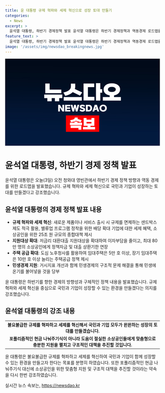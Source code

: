 ```yaml
---
title: 윤 대통령 규제 혁파와 세제 혁신으로 성장 토대 만들기
categories:
  - News
excerpt: >
  윤석열 대통령, 하반기 경제정책 발표 윤석열 대통령은 하반기 경제정책과 역동경제 로드맵을 발표했다. 규제 혁파와 세제 혁신을 강조하며 국민과 기업의 성장을 모색했다. 규제 샌드박스 활용, 밸류업 프로그램 강화, 소상공인 지원 등을 추진하며 민생경제 구조 개선을 모색했다. 윤 대통령은 민생의 구조적 문제를 해결하고 민생경제의 온기를 이어나갈 것을 당부했다.
feature_text: >
  윤석열 대통령, 하반기 경제정책 발표 윤석열 대통령은 하반기 경제정책과 역동경제 로드맵을 발표했다. 규제 혁파와 세제 혁신을 강조하며 국민과 기업의 성장을 모색했다. 규제 샌드박스 활용, 밸류업 프로그램 강화, 소상공인 지원 등을 추진하며 민생경제 구조 개선을 모색했다. 윤 대통령은 민생의 구조적 문제를 해결하고 민생경제의 온기를 이어나갈 것을 당부했다.
image: '/assets/img/newsdao_breakingnews.jpg'
---
```


<p><img src="/assets/img/newsdao_breakingnews.jpg" alt="firstkoreanews 속보" /></p>

<h1>윤석열 대통령, 하반기 경제 정책 발표</h1>

<p data-ke-size="size16">윤석열 대통령은 오늘(3일) 오전 청와대 영빈관에서 하반기 경제 정책 방향과 역동 경제를 위한 로드맵을 발표했습니다. 규제 혁파와 세제 혁신으로 국민과 기업이 성장하는 토대를 만들겠다고 강조했습니다.</p>

<h2 data-ke-size="size26">윤석열 대통령의 경제 정책 발표 내용</h2>

<ul>
    <li><b>규제 혁파와 세제 혁신</b>: 새로운 제품이나 서비스 출시 시 규제를 면제하는 샌드박스 제도 적극 활용, 밸류업 프로그램 정착을 위한 배당 확대 기업에 대한 세제 혜택, 소상공인을 위한 25조 원 규모의 종합대책 제시</li>
    <li><b>지원대상 확대</b>: 저금리 대환대출 지원대상을 확대하여 이자부담을 줄이고, 최대 80만 명의 소상공인에게 정책자금 및 대출 상환기한 연장</li>
    <li><b>주택 공급 확대</b>: 도심 노후청사를 활용하여 임대주택은 5만 호 이상, 장기 임대주택은 10만 호 이상 늘리는 주택공급 정책 제시</li>
    <li><b>민생경제 지원</b>: 거시지표 개선과 함께 민생경제의 구조적 문제 해결을 통해 민생에 온기를 불어넣을 것을 당부</li>
</ul>

<p data-ke-size="size16">윤 대통령은 하반기를 향한 경제의 방향성과 구체적인 정책 내용을 발표했습니다. 규제 혁파와 세제 혁신을 중심으로 국민과 기업이 성장할 수 있는 환경을 만들겠다는 의지를 강조했습니다.</p>

<h2 data-ke-size="size26">윤석열 대통령의 강조 내용</h2>

<table>
    <tr>
        <td style="text-align: center; height: 17px;"><b>불요불급한 규제를 혁파하고 세제를 혁신해서 국민과 기업 모두가 윈윈하는 성장의 토대를 만들겠습니다.</b></td>
    </tr>
    <tr>
        <td style="text-align: center; height: 17px;"><b>포퓰리즘적인 현금 나눠주기식이 아니라 도움이 절실한 소상공인들에게 맞춤형으로 충분한 지원을 펼치고 구조적인 대책을 추진할 것입니다.</b></td>
    </tr>
</table>

<p data-ke-size="size16">윤 대통령은 불요불급한 규제를 혁파하고 세제를 혁신하여 국민과 기업이 함께 성장할 수 있는 환경을 만들고자 한다는 목표를 분명히 하였습니다. 또한 포퓰리즘적인 현금 나눠주기식 대신에 소상공인을 위한 맞춤형 지원 및 구조적 대책을 추진할 것이라는 약속을 다시 한번 강조하였습니다.</p>
실시간 뉴스 속보는, <a href="https://newsdao.kr" rel="dofollow">https://newsdao.kr</a>


